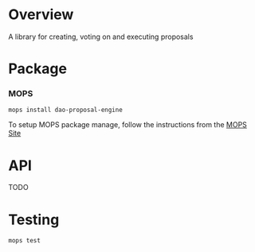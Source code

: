 # Overview

A library for creating, voting on and executing proposals

# Package

### MOPS

```
mops install dao-proposal-engine
```

To setup MOPS package manage, follow the instructions from the [MOPS Site](https://j4mwm-bqaaa-aaaam-qajbq-cai.ic0.app/)

# API

TODO


# Testing

```
mops test
```
